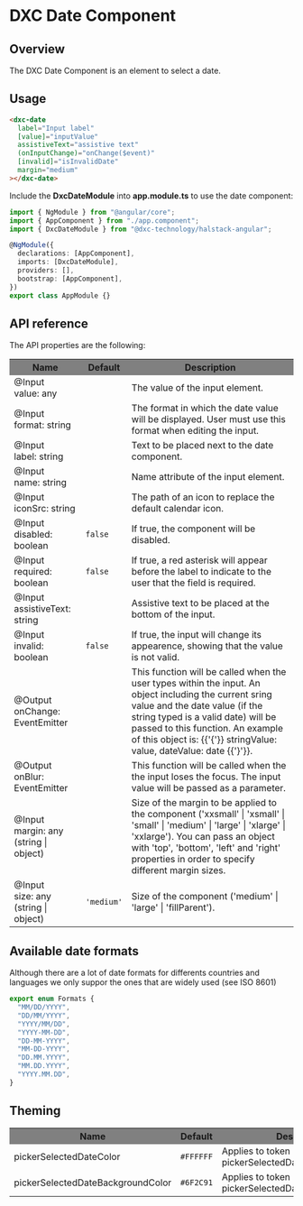 # DXC Date Component

## Overview

The DXC Date Component is an element to select a date.

## Usage

```html
<dxc-date
  label="Input label"
  [value]="inputValue"
  assistiveText="assistive text"
  (onInputChange)="onChange($event)"
  [invalid]="isInvalidDate"
  margin="medium"
></dxc-date>
```

Include the **DxcDateModule** into **app.module.ts** to use the date component:

```ts
import { NgModule } from "@angular/core";
import { AppComponent } from "./app.component";
import { DxcDateModule } from "@dxc-technology/halstack-angular";

@NgModule({
  declarations: [AppComponent],
  imports: [DxcDateModule],
  providers: [],
  bootstrap: [AppComponent],
})
export class AppModule {}
```

## API reference

The API properties are the following:

<table>
    <tr style="background-color: grey">
        <th>Name</th>
        <th>Default</th>
        <th>Description</th>
    </tr>
    <tr>
        <td>@Input<br>value: any</td>
        <td></td>
        <td>The value of the input element.</td>
    </tr>
    <tr>
        <td>@Input<br>format: string</td>
        <td></td>
        <td>
            The format in which the date value will be displayed. User must use
            this format when editing the input.
        </td>
    </tr>
    <tr>
        <td>@Input<br>label: string</td>
        <td></td>
        <td>Text to be placed next to the date component.</td>
    </tr>
    <tr>
        <td>@Input<br>name: string</td>
        <td></td>
        <td>Name attribute of the input element.</td>
    </tr>
    <tr>
        <td>@Input<br>iconSrc: string</td>
        <td></td>
        <td>The path of an icon to replace the default calendar icon.</td>
    </tr>
    <tr>
        <td>@Input<br>disabled: boolean</td>
        <td>
            <code>false</code>
        </td>
        <td>If true, the component will be disabled.</td>
    </tr>
    <tr>
        <td>@Input<br>required: boolean</td>
        <td>
            <code>false</code>
        </td>
        <td>
            If true, a red asterisk will appear before the label to indicate to
            the user that the field is required.
        </td>
    </tr>
    <tr>
        <td>@Input<br>assistiveText: string</td>
        <td></td>
        <td>Assistive text to be placed at the bottom of the input.</td>
    </tr>
    <tr>
        <td>@Input<br>invalid: boolean</td>
        <td>
            <code>false</code>
        </td>
        <td>
            If true, the input will change its appearence, showing that the value
            is not valid.
        </td>
    </tr>
    <tr>
        <td>@Output<br>onChange: EventEmitter</td>
        <td></td>
        <td>
            This function will be called when the user types within the input. 
            An object including the current sring value and the date value 
            (if the string typed is a valid date) will be passed to this function. 
            An example of this object is: {{'{'}} stringValue: value, dateValue: date {{'}'}}.
        </td>
    </tr>
    <tr>
        <td>@Output<br>onBlur: EventEmitter</td>
        <td></td>
        <td>
            This function will be called when the the input loses the focus. 
            The input value will be passed as a parameter.
        </td>
    </tr>
    <tr>
        <td>@Input<br>margin: any (string | object)</td>
        <td></td>
        <td>
            Size of the margin to be applied to the component ('xxsmall' |
            'xsmall' | 'small' | 'medium' | 'large' | 'xlarge' | 'xxlarge'). You
            can pass an object with 'top', 'bottom', 'left' and 'right' properties
            in order to specify different margin sizes.
        </td>
    </tr>
    <tr>
        <td>@Input<br>size: any (string | object)</td>
        <td>
            <code>'medium'</code>
        </td>
        <td>Size of the component ('medium' | 'large' | 'fillParent').</td>
    </tr>   
</table>

## Available date formats

Although there are a lot of date formats for differents countries and languages we only suppor the ones that are widely used (see ISO 8601)

```typescript
export enum Formats {
  "MM/DD/YYYY",
  "DD/MM/YYYY",
  "YYYY/MM/DD",
  "YYYY-MM-DD",
  "DD-MM-YYYY",
  "MM-DD-YYYY",
  "DD.MM.YYYY",
  "MM.DD.YYYY",
  "YYYY.MM.DD",
}
```

## Theming

<table>
    <tr style="background-color: grey">
        <th>Name</th>
        <th>Default</th>
        <th>Description</th>
    </tr>
    <tr>
        <td>pickerSelectedDateColor</td>
        <td><code>#FFFFFF</code></td>
        <td>Applies to token pickerSelectedDateColor.</td>
    </tr>
    <tr>
        <td>pickerSelectedDateBackgroundColor</td>
        <td><code>#6F2C91</code></td>
        <td>Applies to token pickerSelectedDateBackgroundColor.</td>
    </tr>
</table>
